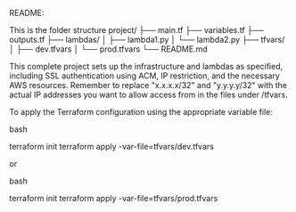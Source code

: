 README:

This is the folder structure
project/
├── main.tf
├── variables.tf
├── outputs.tf
├── lambdas/
│   ├── lambda1.py
│   └── lambda2.py
├── tfvars/
│   ├── dev.tfvars
│   └── prod.tfvars
└── README.md

This complete project sets up the infrastructure and lambdas as specified, including SSL authentication using ACM, IP restriction, and the necessary AWS resources. Remember to replace "x.x.x.x/32" and "y.y.y.y/32" with the actual IP addresses you want to allow access from in the files under /tfvars.


To apply the Terraform configuration using the appropriate variable file:

bash

terraform init
terraform apply -var-file=tfvars/dev.tfvars

or

bash

terraform init
terraform apply -var-file=tfvars/prod.tfvars